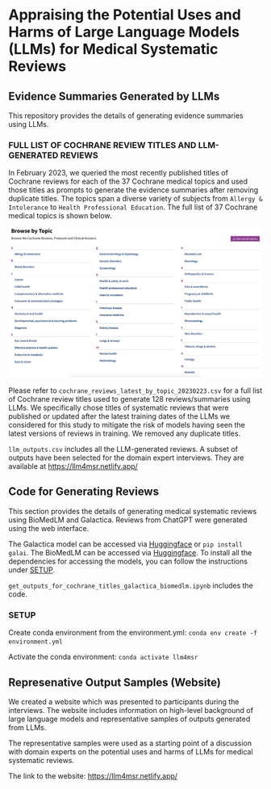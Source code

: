 # Appraising the Potential Uses and Harms of Large Language Models (LLMs) for Medical Systematic Reviews

## Evidence Summaries Generated by LLMs

This repository provides the details of generating evidence summaries using LLMs.

### FULL LIST OF COCHRANE REVIEW TITLES AND LLM-GENERATED REVIEWS

In February 2023, we queried the most recently published titles of Cochrane reviews for each of the 37 Cochrane medical topics and used those titles as prompts to generate the evidence summaries after removing duplicate titles. 
The topics span a diverse variety of subjects from `Allergy & Intolerance` to `Health Professional Education`. The full list of 37 Cochrane medical topics is shown below.

![list of Cochrane topics](./Cochrane_Browse_by_Topic_20230223.png)

Please refer to `cochrane_reviews_latest_by_topic_20230223.csv` for a full list of Cochrane review titles used to generate 128 reviews/summaries using LLMs.
We specifically chose titles of systematic reviews that were published or updated after the latest training dates of the LLMs we considered for this study to mitigate the risk of models having seen the latest versions of reviews in training. We removed any duplicate titles.

`llm_outputs.csv` includes all the LLM-generated reviews.
A subset of outputs have been selected for the domain expert interviews. They are available at https://llm4msr.netlify.app/

## Code for Generating Reviews

This section provides the details of generating medical systematic reviews using BioMedLM and Galactica. Reviews from ChatGPT were generated using the web interface.

The Galactica model can be accessed via [Huggingface](https://huggingface.co/facebook/galactica-6.7b) or `pip install galai`.
The BioMedLM can be accessed via [Huggingface](https://huggingface.co/stanford-crfm/BioMedLM).
To install all the dependencies for accessing the models, you can follow the instructions under [SETUP](#setup).

`get_outputs_for_cochrane_titles_galactica_biomedlm.ipynb` includes the code.

### SETUP

Create conda environment from the environment.yml: `conda env create -f environment.yml`

Activate the conda environment: `conda activate llm4msr`

## Represenative Output Samples (Website)

We created a website which was presented to participants during the interviews. The website includes information on high-level background of large language models and representative samples of outputs generated from LLMs.

The representative samples were used as a starting point of a discussion with domain experts on the potential uses and harms of LLMs for medical systematic reviews.

The link to the website: https://llm4msr.netlify.app/

